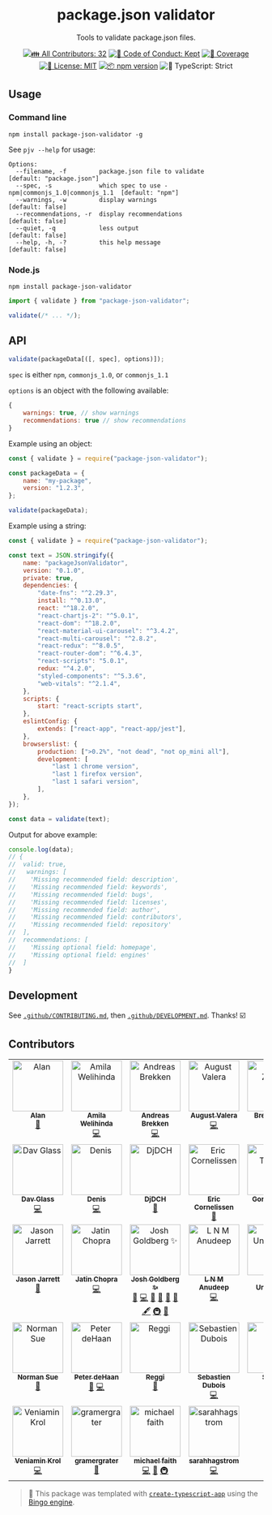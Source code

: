 <h1 align="center">package.json validator</h1>

<p align="center">Tools to validate package.json files.</p>

<p align="center">
	<!-- prettier-ignore-start -->
	<!-- ALL-CONTRIBUTORS-BADGE:START - Do not remove or modify this section -->
	<a href="#contributors" target="_blank"><img alt="👪 All Contributors: 32" src="https://img.shields.io/badge/%F0%9F%91%AA_all_contributors-32-21bb42.svg" /></a>
<!-- ALL-CONTRIBUTORS-BADGE:END -->
	<!-- prettier-ignore-end -->
	<a href="https://github.com/JoshuaKGoldberg/package-json-validator/blob/main/.github/CODE_OF_CONDUCT.md" target="_blank"><img alt="🤝 Code of Conduct: Kept" src="https://img.shields.io/badge/%F0%9F%A4%9D_code_of_conduct-kept-21bb42" /></a>
	<a href="https://codecov.io/gh/JoshuaKGoldberg/package-json-validator" target="_blank"><img alt="🧪 Coverage" src="https://img.shields.io/codecov/c/github/JoshuaKGoldberg/package-json-validator?label=%F0%9F%A7%AA%20coverage" /></a>
	<a href="https://github.com/JoshuaKGoldberg/package-json-validator/blob/main/LICENSE.md" target="_blank"><img alt="📝 License: MIT" src="https://img.shields.io/badge/%F0%9F%93%9D_license-MIT-21bb42.svg" /></a>
	<a href="http://npmjs.com/package/package-json-validator" target="_blank"><img alt="📦 npm version" src="https://img.shields.io/npm/v/package-json-validator?color=21bb42&label=%F0%9F%93%A6%20npm" /></a>
	<img alt="💪 TypeScript: Strict" src="https://img.shields.io/badge/%F0%9F%92%AA_typescript-strict-21bb42.svg" />
</p>

## Usage

### Command line

```shell
npm install package-json-validator -g
```

See `pjv --help` for usage:

```plaintext
Options:
  --filename, -f         package.json file to validate                      [default: "package.json"]
  --spec, -s             which spec to use - npm|commonjs_1.0|commonjs_1.1  [default: "npm"]
  --warnings, -w         display warnings                                   [default: false]
  --recommendations, -r  display recommendations                            [default: false]
  --quiet, -q            less output                                        [default: false]
  --help, -h, -?         this help message                                  [default: false]
```

### Node.js

```shell
npm install package-json-validator
```

```js
import { validate } from "package-json-validator";

validate(/* ... */);
```

## API

```js
validate(packageData[([, spec], options)]);
```

`spec` is either `npm`, `commonjs_1.0`, or `commonjs_1.1`

`options` is an object with the following available:

```js
{
    warnings: true, // show warnings
    recommendations: true // show recommendations
}
```

Example using an object:

```js
const { validate } = require("package-json-validator");

const packageData = {
	name: "my-package",
	version: "1.2.3",
};

validate(packageData);
```

Example using a string:

```js
const { validate } = require("package-json-validator");

const text = JSON.stringify({
	name: "packageJsonValidator",
	version: "0.1.0",
	private: true,
	dependencies: {
		"date-fns": "^2.29.3",
		install: "^0.13.0",
		react: "^18.2.0",
		"react-chartjs-2": "^5.0.1",
		"react-dom": "^18.2.0",
		"react-material-ui-carousel": "^3.4.2",
		"react-multi-carousel": "^2.8.2",
		"react-redux": "^8.0.5",
		"react-router-dom": "^6.4.3",
		"react-scripts": "5.0.1",
		redux: "^4.2.0",
		"styled-components": "^5.3.6",
		"web-vitals": "^2.1.4",
	},
	scripts: {
		start: "react-scripts start",
	},
	eslintConfig: {
		extends: ["react-app", "react-app/jest"],
	},
	browserslist: {
		production: [">0.2%", "not dead", "not op_mini all"],
		development: [
			"last 1 chrome version",
			"last 1 firefox version",
			"last 1 safari version",
		],
	},
});

const data = validate(text);
```

Output for above example:

```js
console.log(data);
// {
//  valid: true,
//   warnings: [
//    'Missing recommended field: description',
//    'Missing recommended field: keywords',
//    'Missing recommended field: bugs',
//    'Missing recommended field: licenses',
//    'Missing recommended field: author',
//    'Missing recommended field: contributors',
//    'Missing recommended field: repository'
//  ],
//  recommendations: [
//    'Missing optional field: homepage',
//    'Missing optional field: engines'
//  ]
}
```

## Development

See [`.github/CONTRIBUTING.md`](./.github/CONTRIBUTING.md), then [`.github/DEVELOPMENT.md`](./.github/DEVELOPMENT.md).
Thanks! ☑️

## Contributors

<!-- spellchecker: disable -->
<!-- ALL-CONTRIBUTORS-LIST:START - Do not remove or modify this section -->
<!-- prettier-ignore-start -->
<!-- markdownlint-disable -->
<table>
  <tbody>
    <tr>
      <td align="center" valign="top" width="14.28%"><a href="https://alan.norbauer.com/"><img src="https://avatars.githubusercontent.com/u/1009?v=4?s=100" width="100px;" alt="Alan"/><br /><sub><b>Alan</b></sub></a><br /><a href="#ideas-altano" title="Ideas, Planning, & Feedback">🤔</a></td>
      <td align="center" valign="top" width="14.28%"><a href="https://amilajack.com/"><img src="https://avatars.githubusercontent.com/u/6374832?v=4?s=100" width="100px;" alt="Amila Welihinda"/><br /><sub><b>Amila Welihinda</b></sub></a><br /><a href="https://github.com/JoshuaKGoldberg/package-json-validator/commits?author=amilajack" title="Code">💻</a></td>
      <td align="center" valign="top" width="14.28%"><a href="https://brekken.com/"><img src="https://avatars.githubusercontent.com/u/843958?v=4?s=100" width="100px;" alt="Andreas Brekken"/><br /><sub><b>Andreas Brekken</b></sub></a><br /><a href="https://github.com/JoshuaKGoldberg/package-json-validator/commits?author=abrkn" title="Code">💻</a></td>
      <td align="center" valign="top" width="14.28%"><a href="https://gitlab.com/4U6U57"><img src="https://avatars.githubusercontent.com/u/4676561?v=4?s=100" width="100px;" alt="August Valera"/><br /><sub><b>August Valera</b></sub></a><br /><a href="https://github.com/JoshuaKGoldberg/package-json-validator/commits?author=4U6U57" title="Code">💻</a></td>
      <td align="center" valign="top" width="14.28%"><a href="http://brett-zamir.me/"><img src="https://avatars.githubusercontent.com/u/20234?v=4?s=100" width="100px;" alt="Brett Zamir"/><br /><sub><b>Brett Zamir</b></sub></a><br /><a href="#ideas-brettz9" title="Ideas, Planning, & Feedback">🤔</a></td>
      <td align="center" valign="top" width="14.28%"><a href="http://www.chrismontgomery.info/"><img src="https://avatars.githubusercontent.com/u/232356?v=4?s=100" width="100px;" alt="Chris Montgomery"/><br /><sub><b>Chris Montgomery</b></sub></a><br /><a href="https://github.com/JoshuaKGoldberg/package-json-validator/commits?author=chmontgomery" title="Code">💻</a></td>
      <td align="center" valign="top" width="14.28%"><a href="http://www.claycarpenter.us/"><img src="https://avatars.githubusercontent.com/u/550902?v=4?s=100" width="100px;" alt="Clay Carpenter"/><br /><sub><b>Clay Carpenter</b></sub></a><br /><a href="https://github.com/JoshuaKGoldberg/package-json-validator/commits?author=claycarpenter" title="Code">💻</a></td>
    </tr>
    <tr>
      <td align="center" valign="top" width="14.28%"><a href="https://foobar.social/web/@davglass"><img src="https://avatars.githubusercontent.com/u/32551?v=4?s=100" width="100px;" alt="Dav Glass"/><br /><sub><b>Dav Glass</b></sub></a><br /><a href="https://github.com/JoshuaKGoldberg/package-json-validator/commits?author=davglass" title="Code">💻</a></td>
      <td align="center" valign="top" width="14.28%"><a href="http://ddy.su"><img src="https://avatars.githubusercontent.com/u/14067329?v=4?s=100" width="100px;" alt="Denis"/><br /><sub><b>Denis</b></sub></a><br /><a href="https://github.com/JoshuaKGoldberg/package-json-validator/commits?author=de-don" title="Code">💻</a></td>
      <td align="center" valign="top" width="14.28%"><a href="https://github.com/DjDCH"><img src="https://avatars.githubusercontent.com/u/1269117?v=4?s=100" width="100px;" alt="DjDCH"/><br /><sub><b>DjDCH</b></sub></a><br /><a href="https://github.com/JoshuaKGoldberg/package-json-validator/issues?q=author%3ADjDCH" title="Bug reports">🐛</a></td>
      <td align="center" valign="top" width="14.28%"><a href="https://www.ericcornelissen.dev/"><img src="https://avatars.githubusercontent.com/u/3742559?v=4?s=100" width="100px;" alt="Eric Cornelissen"/><br /><sub><b>Eric Cornelissen</b></sub></a><br /><a href="https://github.com/JoshuaKGoldberg/package-json-validator/issues?q=author%3Aericcornelissen" title="Bug reports">🐛</a></td>
      <td align="center" valign="top" width="14.28%"><a href="https://github.com/gtanner"><img src="https://avatars.githubusercontent.com/u/317051?v=4?s=100" width="100px;" alt="Gord Tanner"/><br /><sub><b>Gord Tanner</b></sub></a><br /><a href="https://github.com/JoshuaKGoldberg/package-json-validator/commits?author=gtanner" title="Code">💻</a></td>
      <td align="center" valign="top" width="14.28%"><a href="http://h3manth.com/"><img src="https://avatars.githubusercontent.com/u/18315?v=4?s=100" width="100px;" alt="Hemanth HM"/><br /><sub><b>Hemanth HM</b></sub></a><br /><a href="https://github.com/JoshuaKGoldberg/package-json-validator/commits?author=hemanth" title="Code">💻</a></td>
      <td align="center" valign="top" width="14.28%"><a href="https://rob.gant.ninja/"><img src="https://avatars.githubusercontent.com/u/710553?v=4?s=100" width="100px;" alt="J Rob Gant"/><br /><sub><b>J Rob Gant</b></sub></a><br /><a href="https://github.com/JoshuaKGoldberg/package-json-validator/issues?q=author%3Argant" title="Bug reports">🐛</a></td>
    </tr>
    <tr>
      <td align="center" valign="top" width="14.28%"><a href="http://staxmanade.com/"><img src="https://avatars.githubusercontent.com/u/156715?v=4?s=100" width="100px;" alt="Jason Jarrett"/><br /><sub><b>Jason Jarrett</b></sub></a><br /><a href="#ideas-staxmanade" title="Ideas, Planning, & Feedback">🤔</a></td>
      <td align="center" valign="top" width="14.28%"><a href="https://github.com/jatin"><img src="https://avatars.githubusercontent.com/u/1121748?v=4?s=100" width="100px;" alt="Jatin Chopra"/><br /><sub><b>Jatin Chopra</b></sub></a><br /><a href="https://github.com/JoshuaKGoldberg/package-json-validator/commits?author=jatin" title="Code">💻</a></td>
      <td align="center" valign="top" width="14.28%"><a href="http://www.joshuakgoldberg.com/"><img src="https://avatars.githubusercontent.com/u/3335181?v=4?s=100" width="100px;" alt="Josh Goldberg ✨"/><br /><sub><b>Josh Goldberg ✨</b></sub></a><br /><a href="https://github.com/JoshuaKGoldberg/package-json-validator/issues?q=author%3AJoshuaKGoldberg" title="Bug reports">🐛</a> <a href="https://github.com/JoshuaKGoldberg/package-json-validator/commits?author=JoshuaKGoldberg" title="Code">💻</a> <a href="https://github.com/JoshuaKGoldberg/package-json-validator/commits?author=JoshuaKGoldberg" title="Documentation">📖</a> <a href="#ideas-JoshuaKGoldberg" title="Ideas, Planning, & Feedback">🤔</a> <a href="#maintenance-JoshuaKGoldberg" title="Maintenance">🚧</a> <a href="#tool-JoshuaKGoldberg" title="Tools">🔧</a> <a href="#content-JoshuaKGoldberg" title="Content">🖋</a> <a href="#infra-JoshuaKGoldberg" title="Infrastructure (Hosting, Build-Tools, etc)">🚇</a> <a href="#projectManagement-JoshuaKGoldberg" title="Project Management">📆</a></td>
      <td align="center" valign="top" width="14.28%"><a href="https://github.com/anudeep586"><img src="https://avatars.githubusercontent.com/u/61861542?v=4?s=100" width="100px;" alt="L N M Anudeep"/><br /><sub><b>L N M Anudeep</b></sub></a><br /><a href="https://github.com/JoshuaKGoldberg/package-json-validator/commits?author=anudeep586" title="Code">💻</a></td>
      <td align="center" valign="top" width="14.28%"><a href="http://linus.xn--unnebck-9wa.se/"><img src="https://avatars.githubusercontent.com/u/189580?v=4?s=100" width="100px;" alt="Linus Unnebäck"/><br /><sub><b>Linus Unnebäck</b></sub></a><br /><a href="#maintenance-LinusU" title="Maintenance">🚧</a></td>
      <td align="center" valign="top" width="14.28%"><a href="http://holloway.co.nz/"><img src="https://avatars.githubusercontent.com/u/620580?v=4?s=100" width="100px;" alt="Matthew Holloway"/><br /><sub><b>Matthew Holloway</b></sub></a><br /><a href="https://github.com/JoshuaKGoldberg/package-json-validator/issues?q=author%3Aholloway" title="Bug reports">🐛</a></td>
      <td align="center" valign="top" width="14.28%"><a href="https://github.com/TechNickAI"><img src="https://avatars.githubusercontent.com/u/142708?v=4?s=100" width="100px;" alt="Nick Sullivan"/><br /><sub><b>Nick Sullivan</b></sub></a><br /><a href="https://github.com/JoshuaKGoldberg/package-json-validator/issues?q=author%3ATechNickAI" title="Bug reports">🐛</a> <a href="https://github.com/JoshuaKGoldberg/package-json-validator/commits?author=TechNickAI" title="Code">💻</a> <a href="https://github.com/JoshuaKGoldberg/package-json-validator/commits?author=TechNickAI" title="Documentation">📖</a> <a href="#ideas-TechNickAI" title="Ideas, Planning, & Feedback">🤔</a> <a href="#maintenance-TechNickAI" title="Maintenance">🚧</a></td>
    </tr>
    <tr>
      <td align="center" valign="top" width="14.28%"><a href="https://github.com/normful"><img src="https://avatars.githubusercontent.com/u/2453169?v=4?s=100" width="100px;" alt="Norman Sue"/><br /><sub><b>Norman Sue</b></sub></a><br /><a href="https://github.com/JoshuaKGoldberg/package-json-validator/issues?q=author%3Anormful" title="Bug reports">🐛</a></td>
      <td align="center" valign="top" width="14.28%"><a href="https://about.me/peterdehaan"><img src="https://avatars.githubusercontent.com/u/557895?v=4?s=100" width="100px;" alt="Peter deHaan"/><br /><sub><b>Peter deHaan</b></sub></a><br /><a href="#ideas-pdehaan" title="Ideas, Planning, & Feedback">🤔</a> <a href="https://github.com/JoshuaKGoldberg/package-json-validator/commits?author=pdehaan" title="Code">💻</a></td>
      <td align="center" valign="top" width="14.28%"><a href="https://reggi.com/"><img src="https://avatars.githubusercontent.com/u/296798?v=4?s=100" width="100px;" alt="Reggi"/><br /><sub><b>Reggi</b></sub></a><br /><a href="#ideas-reggi" title="Ideas, Planning, & Feedback">🤔</a></td>
      <td align="center" valign="top" width="14.28%"><a href="https://dsebastien.net/"><img src="https://avatars.githubusercontent.com/u/89887?v=4?s=100" width="100px;" alt="Sebastien Dubois"/><br /><sub><b>Sebastien Dubois</b></sub></a><br /><a href="https://github.com/JoshuaKGoldberg/package-json-validator/commits?author=dsebastien" title="Code">💻</a></td>
      <td align="center" valign="top" width="14.28%"><a href="http://www.sdealmeida.com/"><img src="https://avatars.githubusercontent.com/u/1103528?v=4?s=100" width="100px;" alt="Simon"/><br /><sub><b>Simon</b></sub></a><br /><a href="#ideas-sdalmeida" title="Ideas, Planning, & Feedback">🤔</a></td>
      <td align="center" valign="top" width="14.28%"><a href="https://github.com/slavafomin"><img src="https://avatars.githubusercontent.com/u/1702725?v=4?s=100" width="100px;" alt="Slava Fomin II"/><br /><sub><b>Slava Fomin II</b></sub></a><br /><a href="#ideas-slavafomin" title="Ideas, Planning, & Feedback">🤔</a></td>
      <td align="center" valign="top" width="14.28%"><a href="https://github.com/hyoban"><img src="https://avatars.githubusercontent.com/u/38493346?v=4?s=100" width="100px;" alt="Stephen Zhou"/><br /><sub><b>Stephen Zhou</b></sub></a><br /><a href="https://github.com/JoshuaKGoldberg/package-json-validator/commits?author=hyoban" title="Code">💻</a></td>
    </tr>
    <tr>
      <td align="center" valign="top" width="14.28%"><a href="https://github.com/vkrol"><img src="https://avatars.githubusercontent.com/u/153412?v=4?s=100" width="100px;" alt="Veniamin Krol"/><br /><sub><b>Veniamin Krol</b></sub></a><br /><a href="https://github.com/JoshuaKGoldberg/package-json-validator/commits?author=vkrol" title="Code">💻</a></td>
      <td align="center" valign="top" width="14.28%"><a href="https://github.com/gramergrater"><img src="https://avatars.githubusercontent.com/u/9351863?v=4?s=100" width="100px;" alt="gramergrater"/><br /><sub><b>gramergrater</b></sub></a><br /><a href="https://github.com/JoshuaKGoldberg/package-json-validator/issues?q=author%3Agramergrater" title="Bug reports">🐛</a></td>
      <td align="center" valign="top" width="14.28%"><a href="https://github.com/michaelfaith"><img src="https://avatars.githubusercontent.com/u/8071845?v=4?s=100" width="100px;" alt="michael faith"/><br /><sub><b>michael faith</b></sub></a><br /><a href="https://github.com/JoshuaKGoldberg/package-json-validator/commits?author=michaelfaith" title="Code">💻</a> <a href="#ideas-michaelfaith" title="Ideas, Planning, & Feedback">🤔</a> <a href="#infra-michaelfaith" title="Infrastructure (Hosting, Build-Tools, etc)">🚇</a></td>
      <td align="center" valign="top" width="14.28%"><a href="https://github.com/sarahhagstrom"><img src="https://avatars.githubusercontent.com/u/1223862?v=4?s=100" width="100px;" alt="sarahhagstrom"/><br /><sub><b>sarahhagstrom</b></sub></a><br /><a href="https://github.com/JoshuaKGoldberg/package-json-validator/commits?author=sarahhagstrom" title="Code">💻</a></td>
    </tr>
  </tbody>
</table>

<!-- markdownlint-restore -->
<!-- prettier-ignore-end -->

<!-- ALL-CONTRIBUTORS-LIST:END -->
<!-- spellchecker: enable -->

> 💝 This package was templated with [`create-typescript-app`](https://github.com/JoshuaKGoldberg/create-typescript-app) using the [Bingo engine](https://create.bingo).
